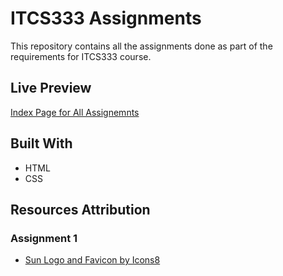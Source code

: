# ITCS333 Assignments

This repository contains all the assignments done as part of the requirements for ITCS333 course.

## Live Preview

[Index Page for All Assignemnts](https://s-y-a-n.github.io/ITCS333/)

## Built With

* HTML
* CSS

## Resources Attribution

### Assignment 1

* [Sun Logo and Favicon by Icons8](https://icons8.com/icon/80502/sun)